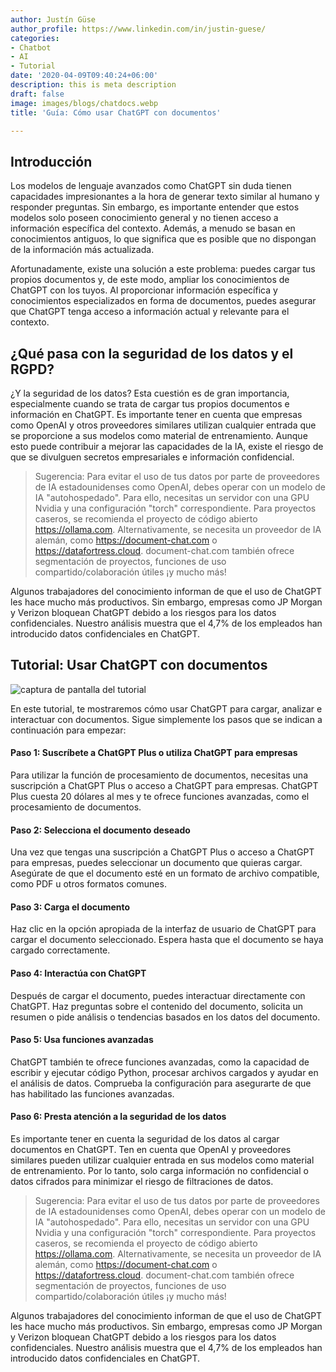 ```yaml
---
author: Justín Güse
author_profile: https://www.linkedin.com/in/justin-guese/
categories:
- Chatbot
- AI
- Tutorial
date: '2020-04-09T09:40:24+06:00'
description: this is meta description
draft: false
image: images/blogs/chatdocs.webp
title: 'Guía: Cómo usar ChatGPT con documentos'

---
```

## Introducción

Los modelos de lenguaje avanzados como ChatGPT sin duda tienen capacidades impresionantes a la hora de generar texto similar al humano y responder preguntas. Sin embargo, es importante entender que estos modelos solo poseen conocimiento general y no tienen acceso a información específica del contexto. Además, a menudo se basan en conocimientos antiguos, lo que significa que es posible que no dispongan de la información más actualizada.

Afortunadamente, existe una solución a este problema: puedes cargar tus propios documentos y, de este modo, ampliar los conocimientos de ChatGPT con los tuyos. Al proporcionar información específica y conocimientos especializados en forma de documentos, puedes asegurar que ChatGPT tenga acceso a información actual y relevante para el contexto.

## ¿Qué pasa con la seguridad de los datos y el RGPD?

¿Y la seguridad de los datos? Esta cuestión es de gran importancia, especialmente cuando se trata de cargar tus propios documentos e información en ChatGPT. Es importante tener en cuenta que empresas como OpenAI y otros proveedores similares utilizan cualquier entrada que se proporcione a sus modelos como material de entrenamiento. Aunque esto puede contribuir a mejorar las capacidades de la IA, existe el riesgo de que se divulguen secretos empresariales e información confidencial.

> Sugerencia:
Para evitar el uso de tus datos por parte de proveedores de IA estadounidenses como OpenAI, debes operar con un modelo de IA "autohospedado".
Para ello, necesitas un servidor con una GPU Nvidia y una configuración "torch" correspondiente. Para proyectos caseros, se recomienda el proyecto de código abierto https://ollama.com.
Alternativamente, se necesita un proveedor de IA alemán, como https://document-chat.com o https://datafortress.cloud. document-chat.com también ofrece segmentación de proyectos, funciones de uso compartido/colaboración útiles ¡y mucho más!

Algunos trabajadores del conocimiento informan de que el uso de ChatGPT les hace mucho más productivos. Sin embargo, empresas como JP Morgan y Verizon bloquean ChatGPT debido a los riesgos para los datos confidenciales. Nuestro análisis muestra que el 4,7% de los empleados han introducido datos confidenciales en ChatGPT.

## Tutorial: Usar ChatGPT con documentos

![captura de pantalla del tutorial](/images/blogs/chatdocs.webp)

En este tutorial, te mostraremos cómo usar ChatGPT para cargar, analizar e interactuar con documentos. Sigue simplemente los pasos que se indican a continuación para empezar:

#### Paso 1: Suscríbete a ChatGPT Plus o utiliza ChatGPT para empresas

Para utilizar la función de procesamiento de documentos, necesitas una suscripción a ChatGPT Plus o acceso a ChatGPT para empresas. ChatGPT Plus cuesta 20 dólares al mes y te ofrece funciones avanzadas, como el procesamiento de documentos.

#### Paso 2: Selecciona el documento deseado

Una vez que tengas una suscripción a ChatGPT Plus o acceso a ChatGPT para empresas, puedes seleccionar un documento que quieras cargar. Asegúrate de que el documento esté en un formato de archivo compatible, como PDF u otros formatos comunes.

#### Paso 3: Carga el documento

Haz clic en la opción apropiada de la interfaz de usuario de ChatGPT para cargar el documento seleccionado. Espera hasta que el documento se haya cargado correctamente.

#### Paso 4: Interactúa con ChatGPT

Después de cargar el documento, puedes interactuar directamente con ChatGPT. Haz preguntas sobre el contenido del documento, solicita un resumen o pide análisis o tendencias basados en los datos del documento.

#### Paso 5: Usa funciones avanzadas

ChatGPT también te ofrece funciones avanzadas, como la capacidad de escribir y ejecutar código Python, procesar archivos cargados y ayudar en el análisis de datos. Comprueba la configuración para asegurarte de que has habilitado las funciones avanzadas.

#### Paso 6: Presta atención a la seguridad de los datos

Es importante tener en cuenta la seguridad de los datos al cargar documentos en ChatGPT. Ten en cuenta que OpenAI y proveedores similares pueden utilizar cualquier entrada en sus modelos como material de entrenamiento. Por lo tanto, solo carga información no confidencial o datos cifrados para minimizar el riesgo de filtraciones de datos.

> Sugerencia:
Para evitar el uso de tus datos por parte de proveedores de IA estadounidenses como OpenAI, debes operar con un modelo de IA "autohospedado".
Para ello, necesitas un servidor con una GPU Nvidia y una configuración "torch" correspondiente. Para proyectos caseros, se recomienda el proyecto de código abierto https://ollama.com.
Alternativamente, se necesita un proveedor de IA alemán, como https://document-chat.com o https://datafortress.cloud. document-chat.com también ofrece segmentación de proyectos, funciones de uso compartido/colaboración útiles ¡y mucho más!

Algunos trabajadores del conocimiento informan de que el uso de ChatGPT les hace mucho más productivos. Sin embargo, empresas como JP Morgan y Verizon bloquean ChatGPT debido a los riesgos para los datos confidenciales. Nuestro análisis muestra que el 4,7% de los empleados han introducido datos confidenciales en ChatGPT.

